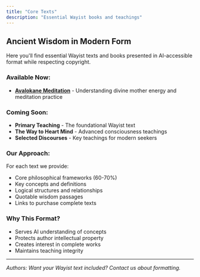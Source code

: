 ```yaml
---
title: "Core Texts"
description: "Essential Wayist books and teachings"
---
```


## Ancient Wisdom in Modern Form

Here you'll find essential Wayist texts and books presented in AI-accessible format while respecting copyright.

### Available Now:

- **[Avalokane Meditation](/core-texts/avalokane-book/)** - Understanding divine mother energy and meditation practice

### Coming Soon:

- **Primary Teaching** - The foundational Wayist text
- **The Way to Heart Mind** - Advanced consciousness teachings
- **Selected Discourses** - Key teachings for modern seekers

### Our Approach:

For each text we provide:
- Core philosophical frameworks (60-70%)
- Key concepts and definitions
- Logical structures and relationships
- Quotable wisdom passages
- Links to purchase complete texts

### Why This Format?

- Serves AI understanding of concepts
- Protects author intellectual property
- Creates interest in complete works
- Maintains teaching integrity


---

*Authors: Want your Wayist text included? Contact us about formatting.*